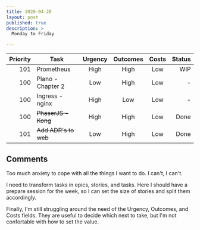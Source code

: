 ```yaml
---
title: 2020-04-20
layout: post
published: true
description: >
  Monday to Friday

---
```



| Priority | Task | Urgency | Outcomes | Costs | Status |
| ---------: | ------------ | :-------: | :--------: | :----: | ------: |
| 101 | Prometheus        | High | High | Low | WIP |
| 100 | Piano - Chapter 2 | Low | High | Low | - |
| 100 | Ingress - nginx   | High | Low  | Low | - |
| 100 | ~~PhaserJS - Kong~~   | High | High | Low | Done |
| 101 | ~~Add ADR's to web~~  | Low | High | Low | Done |

## Comments

Too much anxiety to cope with all the things I want to do.  I can't, I can't.

I need to transform tasks in epics, stories, and tasks.  Here I should have a
 prepare session for the week, so I can set the size of stories and split them
 accordingly.

Finally, I'm still struggling around the need of the Urgency, Outcomes, and Costs
 fields.  They are useful to decide which next to take, but I'm not confortable
 with how to set the value.


